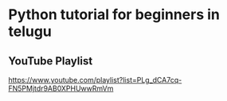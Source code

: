 # Python tutorial for beginners in telugu

## YouTube Playlist
https://www.youtube.com/playlist?list=PLg_dCA7cq-FN5PMjtdr9AB0XPHUwwRmVm